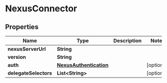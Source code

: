 # NexusConnector

## Properties
Name | Type | Description | Notes
------------ | ------------- | ------------- | -------------
**nexusServerUrl** | **String** |  | 
**version** | **String** |  | 
**auth** | [**NexusAuthentication**](NexusAuthentication.md) |  |  [optional]
**delegateSelectors** | **List&lt;String&gt;** |  |  [optional]
